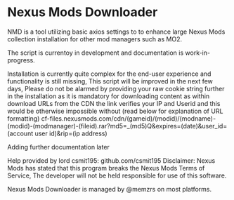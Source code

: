 # Nexus Mods Downloader

NMD is a tool utilizing basic axios settings to to enhance large Nexus Mods collection installation for other mod managers such as MO2.

The script is currentoy in development and documentation is work-in-progress.

Installation is currently quite complex for the end-user experience and functionality is still missing, This script will be improved in the next few days, Please do not be alarmed by providing your raw cookie string further in the installation as it is mandatory for downloading content as within download URLs from the CDN the link verifies your IP and Userid and this would be otherwise impossible without (read below for explanation of URL formatting) 
cf-files.nexusmods.com/cdn/(gameid)/(modid)/(modname)-(modid)-(modmanager)-(fileid).rar?md5=_(md5)Q&expires=(date)&user_id=(account user id)&rip=(ip address)

Adding further documentation later

Help provided by lord csmit195:
github.com/csmit195
Disclaimer:
Nexus Mods has stated that this program breaks the Nexus Mods Terms of Service, The developer will not be held responsible for use of this software.

Nexus Mods Downloader is managed by @memzrs on most platforms.

